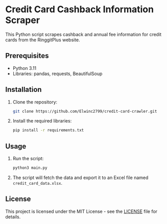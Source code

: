 # Credit Card Cashback Information Scraper

This Python script scrapes cashback and annual fee information for credit cards from the RinggitPlus website.

## Prerequisites

- Python 3.11
- Libraries: pandas, requests, BeautifulSoup

## Installation

1. Clone the repository:
   ```sh
   git clone https://github.com/Elwinc2799/credit-card-crawler.git
   ```

2. Install the required libraries:
   ```sh
   pip install -r requirements.txt
   ```

## Usage

1. Run the script:
   ```sh
   python3 main.py
   ```

2. The script will fetch the data and export it to an Excel file named `credit_card_data.xlsx`.

## License

This project is licensed under the MIT License - see the [LICENSE](LICENSE) file for details.
